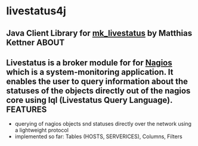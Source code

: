 livestatus4j
============
Java Client Library for [mk_livestatus](http://mathias-kettner.de/checkmk_livestatus.html) by Matthias Kettner
ABOUT
-----
Livestatus is a broker module for for [Nagios](http://nagios.org) which is a system-monitoring application. It enables the user to query information about the statuses of the objects directly out of the nagios core using lql (Livestatus Query Language). 
FEATURES
--------
* querying of nagios objects snd statuses directly over the network using a lightweight protocol
* implemented so far: Tables (HOSTS, SERVERICES), Columns, Filters




 
